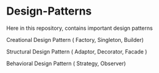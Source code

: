 # Design-Patterns
Here in this repository, contains important design patterns 

Creational Design Pattern ( Factory, Singleton, Builder)

Structural Design Pattern ( Adaptor, Decorator, Facade )

Behavioral Design Pattern ( Strategy, Observer)

